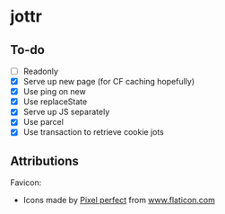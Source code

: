 # jottr

## To-do

- [ ] Readonly
- [x] Serve up new page (for CF caching hopefully)
- [x] Use ping on new
- [x] Use replaceState
- [x] Serve up JS separately
- [x] Use parcel
- [x] Use transaction to retrieve cookie jots

## Attributions

Favicon:
- Icons made by <a href="https://www.flaticon.com/authors/pixel-perfect" title="Pixel perfect">Pixel perfect</a> from <a href="https://www.flaticon.com/" title="Flaticon">www.flaticon.com</a>
